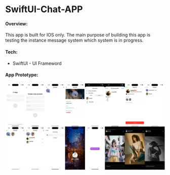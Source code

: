 # SwiftUI-Chat-APP
#### Overview:
This app is built for IOS only. The main purpose of building this app  is testing the instance message system which system is in progress.

#### Tech:
* SwiftUI - UI Frameword


#### App Prototype:
![app](./screen/full-app.png)

